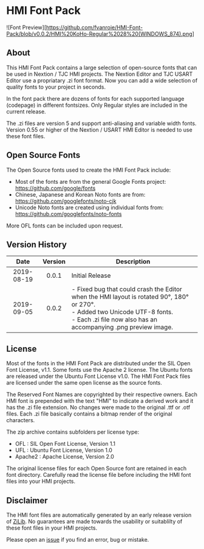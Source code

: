 HMI Font Pack
=============

![Font Preview][https://github.com/fvanroie/HMI-Font-Pack/blob/v0.0.2/HMI%20KoHo-Regular%2028%20(WINDOWS_874).png]

About
-----

This HMI Font Pack contains a large selection of open-source fonts that can be used in Nextion / TJC HMI projects.
The Nextion Editor and TJC USART Editor use a propriatary .zi font format.
Now you can add a wide selection of quality fonts to your project in seconds.

In the font pack there are dozens of fonts for each supported language (codepage) in different fontsizes.
Only Regular styles are included in the current release.

The .zi files are version 5 and support anti-aliasing and variable width fonts. Version 0.55 or higher of the Nextion / USART HMI Editor is needed to use these font files.


Open Source Fonts
-----------------

The Open Source fonts used to create the HMI Font Pack include:

- Most of the fonts are from the general Google Fonts project: https://github.com/google/fonts
- Chinese, Japanese and Korean Noto fonts are from: https://github.com/googlefonts/noto-cjk
- Unicode Noto fonts are created using individual fonts from: https://github.com/googlefonts/noto-fonts

More OFL fonts can be included upon request.


Version History
---------------

| Date       | Version | Description
|:----------:|:-------:|----------------
| 2019-08-19 |  0.0.1  | Initial Release
| 2019-09-05 |  0.0.2  | - Fixed bug that could crash the Editor when the HMI layout is rotated 90°, 180° or 270°.<br>- Added two Unicode UTF-8 fonts.<br>- Each .zi file now also has an accompanying .png preview image.


License
-------

Most of the fonts in the HMI Font Pack are distributed under the SIL Open Font License, v1.1.
Some fonts use the Apache 2 license. The Ubuntu fonts are released under the Ubuntu Font License v1.0.
The HMI Font Pack files are licensed under the same open license as the source fonts.

The Reserved Font Names are copyrighted by their respective owners.
Each HMI font is prepended with the text "HMI" to indicate a derived work and it has the .zi file extension.
No changes were made to the original .ttf or .otf files. Each .zi file basically contains a bitmap render of the original characters.

The zip archive contains subfolders per license type:
- OFL : SIL Open Font License, Version 1.1
- UFL : Ubuntu Font License, Version 1.0
- Apache2 : Apache License, Version 2.0

The original license files for each Open Source font are retained in each font directory.
Carefully read the license file before including the HMI font files into your HMI projects.


Disclaimer
----------

The HMI font files are automatically generated by an early release version of [ZiLib](https://github.com/hagronnestad/nextion-font-editor/tree/master/NextionFontEditor/ZiLib). No guarantees are made towards the usability or suitablilty of these font files in your HMI projects.

Please open an [issue](https://github.com/fvanroie/HMI-Font-Pack/issues) if you find an error, bug or mistake.